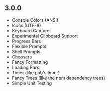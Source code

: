 ## 3.0.0

- Console Colors (ANSI)
- Icons (UTF-8)
- Keyboard Capture
- Experimental Clipboard Support
- Progress Bars
- Flexible Prompts
- Shell Prompts
- Choosers
- Fancy Formatting
- Loading Bars
- Timer (like pub's timer)
- Fancy Trees (like the npm dependency trees)
- Simple Unit Testing